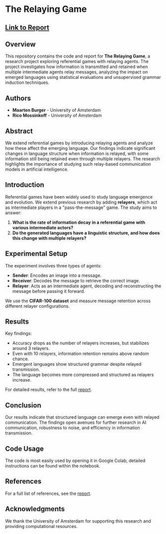 # The Relaying Game

##  [Link to Report](TheRelayingGame.pdf)

## Overview

This repository contains the code and report for **The Relaying Game**, a research project exploring referential games with relaying agents. The project investigates how information is transmitted and retained when multiple intermediate agents relay messages, analyzing the impact on emerged languages using statistical evaluations and unsupervised grammar induction techniques.

## Authors

- **Maarten Burger** - University of Amsterdam  
- **Rico Mossinkoff** - University of Amsterdam  

## Abstract

We extend referential games by introducing relaying agents and analyze how these affect the emerging language. Our findings indicate significant changes in language structure when information is relayed, with some information still being retained even through multiple relayers. The research highlights the importance of studying such relay-based communication models in artificial intelligence.

## Introduction

Referential games have been widely used to study language emergence and evolution. We extend previous research by adding **relayers**, which act as intermediate players in a "pass-the-message" game. The study aims to answer:

1. **What is the rate of information decay in a referential game with various intermediate actors?**
2. **Do the generated languages have a linguistic structure, and how does this change with multiple relayers?**

## Experimental Setup

The experiment involves three types of agents:
- **Sender**: Encodes an image into a message.
- **Receiver**: Decodes the message to retrieve the correct image.
- **Relayer**: Acts as an intermediate agent, decoding and reconstructing the message before passing it forward.

We use the **CIFAR-100 dataset** and measure message retention across different relayer configurations.

## Results

Key findings:
- Accuracy drops as the number of relayers increases, but stabilizes around 3 relayers.
- Even with 10 relayers, information retention remains above random chance.
- Emergent languages show structured grammar despite relayed transmission.
- The language becomes more compressed and structured as relayers increase.

For detailed results, refer to the full [report](TheRelayingGame.pdf).

## Conclusion

Our results indicate that structured language can emerge even with relayed communication. The findings open avenues for further research in AI communication, robustness to noise, and efficiency in information transmission.

## Code Usage

The code is most easily used by opening it in Google Colab, detailed instructions can be found within the notebook.

## References
For a full list of references, see the [report](TheRelayingGame.pdf).

## Acknowledgments
We thank the University of Amsterdam for supporting this research and providing computational resources.
